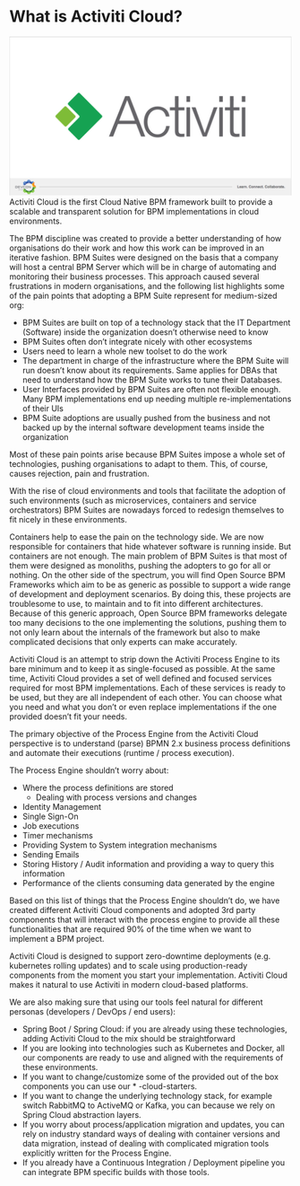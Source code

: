 # What is Activiti Cloud?
[![Activiti](/assets/Activiti-Vision-DevCon-2018.png)](http://www.slideshare.net/salaboy/activiti-activiti-cloud-devcon)
Activiti Cloud is the first Cloud Native BPM framework built to provide a scalable and transparent solution for BPM implementations in cloud environments.

The BPM discipline was created to provide a better understanding of how organisations do their work and how this work can be improved in an iterative fashion. BPM Suites were designed on the basis that a company will host a central BPM Server which will be in charge of automating and monitoring their business processes. This approach caused several frustrations in modern organisations, and the following list highlights some of the pain points that adopting a BPM Suite represent for medium-sized org:
- BPM Suites are built on top of a technology stack that the IT Department (Software) inside the organization doesn’t otherwise need to know
- BPM Suites often don’t integrate nicely with other ecosystems
- Users need to learn a whole new toolset to do the work
- The department in charge of the infrastructure where the BPM Suite will run doesn’t know about its requirements. Same applies for DBAs that need to understand how the BPM Suite works to tune their Databases.
- User Interfaces provided by BPM Suites are often not flexible enough. Many BPM implementations end up needing multiple re-implementations of their UIs
- BPM Suite adoptions are usually pushed from the business and not backed up by the internal software development teams inside the organization

Most of these pain points arise because BPM Suites impose a whole set of technologies, pushing organisations to adapt to them. This, of course, causes rejection, pain and frustration.

With the rise of cloud environments and tools that facilitate the adoption of such environments (such as microservices, containers and service orchestrators) BPM Suites are nowadays forced to redesign themselves to fit nicely in these environments.

Containers help to ease the pain on the technology side. We are now responsible for containers that hide whatever software is running inside. But containers are not enough. The main problem of BPM Suites is that most of them were designed as monoliths, pushing the adopters to go for all or nothing. On the other side of the spectrum, you will find Open Source BPM Frameworks which aim to be as generic as possible to support a wide range of development and deployment scenarios. By doing this, these projects are troublesome to use, to maintain and to fit into different architectures. Because of this generic approach, Open Source BPM frameworks delegate too many decisions to the one implementing the solutions, pushing them to not only learn about the internals of the framework but also to make complicated decisions that only experts can make accurately.

Activiti Cloud is an attempt to strip down the Activiti Process Engine to its bare minimum and to keep it as single-focused as possible. At the same time, Activiti Cloud provides a set of well defined and focused services required for most BPM implementations. Each of these services is ready to be used, but they are all independent of each other. You can choose what you need and what you don’t or even replace implementations if the one provided doesn’t fit your needs.

The primary objective of the Process Engine from the Activiti Cloud perspective is to understand (parse) BPMN 2.x business process definitions and automate their executions (runtime / process execution).

The Process Engine shouldn’t worry about:
- Where the process definitions are stored
	- Dealing with process versions and changes
- Identity Management
- Single Sign-On
- Job executions
- Timer mechanisms
- Providing System to System integration mechanisms
- Sending Emails
- Storing History / Audit information and providing a way to query this information
- Performance of the clients consuming data generated by the engine

Based on this list of things that the Process Engine shouldn’t do, we have created  different Activiti Cloud components and adopted 3rd party components that will interact with the process engine to provide all these functionalities that are required 90% of the time when we want to implement a BPM project.

Activiti Cloud is designed to support zero-downtime deployments (e.g. kubernetes rolling updates) and to scale using production-ready components from the moment you start your implementation. Activiti Cloud makes it natural to use Activiti in modern cloud-based platforms.

We are also making sure that using our tools feel natural for different personas (developers / DevOps / end users):
- Spring Boot / Spring Cloud: if you are already using these technologies, adding Activiti Cloud to the mix should be straightforward
- If you are looking into technologies such as Kubernetes and Docker, all our components are ready to use and aligned with the requirements of these environments.
- If you want to change/customize some of the provided out of the box components you can use our * -cloud-starters.
- If you want to change the underlying technology stack, for example switch RabbitMQ to ActiveMQ or Kafka, you can because we rely on Spring Cloud abstraction layers.
- If you worry about process/application migration and updates, you can rely on industry standard ways of dealing with container versions and data migration, instead of dealing with complicated migration tools explicitly written  for the Process Engine.
- If you already have a Continuous Integration / Deployment pipeline you can integrate BPM specific builds with those tools. 
